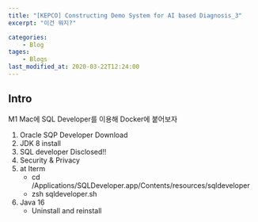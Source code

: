 ```yaml
---
title: "[KEPCO] Constructing Demo System for AI based Diagnosis_3"
excerpt: "이건 뭐지?"

categories:
    - Blog
tages:
    - Blogs
last_modified_at: 2020-03-22T12:24:00
---
```


## Intro
M1 Mac에 SQL Developer를 이용해 Docker에 붙어보자

1. Oracle SQP Developer Download
2. JDK 8 install
3. SQL developer Disclosed!!
4. Security & Privacy
5. at Iterm
    - cd /Applications/SQLDeveloper.app/Contents/resources/sqldeveloper
    - zsh sqldeveloper.sh
6. Java 16
    - Uninstall and reinstall
